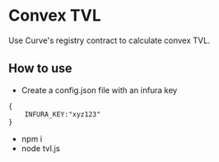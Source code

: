 # Convex TVL

Use Curve's registry contract to calculate convex TVL.

## How to use
- Create a config.json file with an infura key
```
{
	INFURA_KEY:"xyz123"
}
```
- npm i
- node tvl.js
